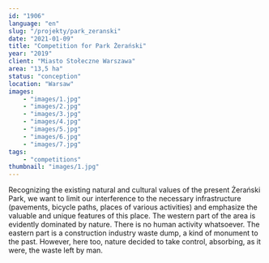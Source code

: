 ```yaml
---
id: "1906"
language: "en"
slug: "/projekty/park_zeranski"
date: "2021-01-09"
title: "Competition for Park Żerański"
year: "2019"
client: "Miasto Stołeczne Warszawa"
area: "13,5 ha"
status: "conception"
location: "Warsaw"
images: 
    - "images/1.jpg"
    - "images/2.jpg"
    - "images/3.jpg"
    - "images/4.jpg"    
    - "images/5.jpg"    
    - "images/6.jpg"    
    - "images/7.jpg"    
tags: 
    - "competitions"
thumbnail: "images/1.jpg"
---
```

Recognizing the existing natural and cultural values of the present Żerański Park, we want to limit our interference to the necessary infrastructure (pavements, bicycle paths, places of various activities) and emphasize the valuable and unique features of this place. The western part of the area is evidently dominated by nature. There is no human activity whatsoever. The eastern part is a&nbsp;construction industry waste dump, a kind of monument to the past. However, here too, nature decided to take control, absorbing, as it were, the waste left by man.